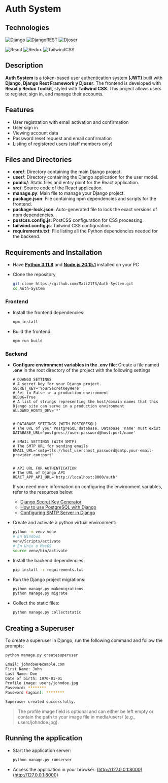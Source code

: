 # Auth System

## Technologies

![Django](https://img.shields.io/badge/Django-092E20?style=for-the-badge&logo=django&logoColor=white)
![DjangoREST](https://img.shields.io/badge/REST_FRAMEWORK-ff1709?style=for-the-badge&logo=django&logoColor=white&color=851111&labelColor=778187)
![Djoser](https://img.shields.io/badge/DJOSER-ff1709?style=for-the-badge&logo=django&logoColor=white&color=092&labelColor=778187)

![React](https://img.shields.io/badge/React-20232A?style=for-the-badge&logo=react&logoColor=61DAFB)
![Redux](https://img.shields.io/badge/Redux-593D88?style=for-the-badge&logo=redux&logoColor=white)
![TailwindCSS](https://img.shields.io/badge/Tailwind_CSS-38BDF8?style=for-the-badge&logo=tailwind-css&logoColor=white)

## Description

**Auth System** is a token-based user authentication system **(JWT)** built with **Django, Django Rest Framework y Djoser**. The frontend is developed with **React y Redux Toolkit**, styled with **Tailwind CSS**. This project allows users to register, sign in, and manage their accounts.

## Features

- User registration with email activation and confirmation
- User sign in
- Viewing account data
- Password reset request and email confirmation
- Listing of registered users (staff members only)

## Files and Directories

- **core/**: Directory containing the main Django project.
- **user/**: Directory containing the Django application for the user model.
- **public/**: Static files and entry point for the React application.
- **src/**: Source code of the React application.
- **manage.py**: Main file to manage your Django project.
- **package.json**: File containing npm dependencies and scripts for the frontend.
- **package-lock.json**: Auto-generated file to lock the exact versions of npm dependencies.
- **postcss.config.js**: PostCSS configuration for CSS processing.
- **tailwind.config.js**: Tailwind CSS configuration.
- **requirements.txt**: File listing all the Python dependencies needed for the backend.

## Requirements and Installation

- Have **[Python 3.11.8](https://www.python.org/downloads/)** and **[Node.js 20.15.1](https://nodejs.org/en/download/package-manager)** installed on your PC

- Clone the repository

    ```bash
    git clone https://github.com/Mati2173/Auth-System.git
    cd Auth-System
    ```

### Frontend

- Install the frontend dependencies:

    ```bash
    npm install
    ```

- Build the frontend:

    ```bash
    npm run build
    ```

### Backend

- **Configure environment variables in the .env file**: Create a file named **.env** in the root directory of the project with the following settings

    ```properties
    # DJANGO SETTINGS
    # A secret key for your Django project.
    SECRET_KEY='YourSecretKeyHere'
    # Set to False in a production environment
    DEBUG=True
    # A list of strings representing the host/domain names that this Django site can serve in a production environment
    ALLOWED_HOSTS_DEV='*'


    # DATABASE SETTINGS (WITH POSTGRESQL)
    # The URL of your PostgreSQL database. Database 'name' must exist
    DATABASE_URL='postgres://user:password@host:port/name'

    # EMAIL SETTINGS (WITH SMTP)
    # The SMTP URL for sending emails
    EMAIL_URL='smtp+tls://host_user:host_password@smtp.your-email-provider.com:port'


    # API URL FOR AUTHENTICATION
    # The URL of Django API
    REACT_APP_API_URL='http://localhost:8000/auth'
    ```

    If you need more information on configuring the environment variables, refer to the resources below:
    - [Django Secret Key Generator](https://djecrety.ir/)
    - [How to use PostgreSQL with Django](https://www.enterprisedb.com/postgres-tutorials/how-use-postgresql-django)
    - [Configuring SMTP Server in Django](https://medium.com/django-unleashed/configuring-smtp-server-in-django-a-comprehensive-guide-91810a2bca3f)

- Create and activate a python virtual environment:

    ```bash
    python -m venv venv
    # En Windows
    venv/Scripts/activate 
    # En Unix o MacOS
    source venv/bin/activate  
    ```

- Install the backend dependencies:

    ```bash
    pip install -r requirements.txt
    ```

- Run the Django project migrations:

    ```bash
    python manage.py makemigrations
    python manage.py migrate
    ```

- Collect the static files:

    ```bash
    python manage.py collectstatic
    ```

## Creating a Superuser

To create a superuser in Django, run the following command and follow the prompts:

```bash
python manage.py createsuperuser

Email: johndoe@example.com
First Name: John
Last Name: Doe
Date of birth: 1970-01-01
Profile image: users/johndoe.jpg
Password: ********
Password (again): ********

Superuser created successfully.
```

> The profile image field is optional and can either be left empty or contain the path to your image file in media/users/ (e.g., users/johndoe.jpg).

## Running the application

- Start the application server:

    ```bash
    python manage.py runserver
    ```

- Access the application in your browser: [http://127.0.0.1:8000](http://127.0.0.1:8000)
